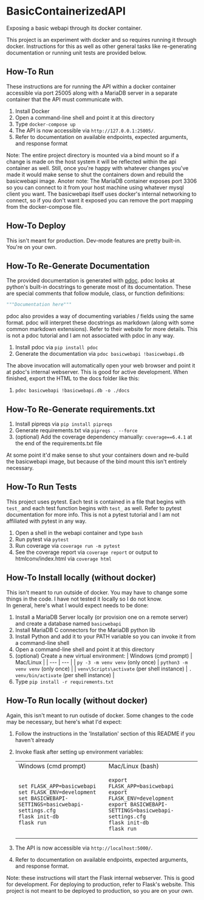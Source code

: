 # BasicContainerizedAPI

Exposing a basic webapi through its docker container.<br>

This project is an experiment with docker and so requires running it through docker. Instructions for this as well as other general tasks like re-generating documentation or running unit tests are provided below.
## How-To Run ##

These instructions are for running the API within a docker container accessible via port 25005 along with a MariaDB server in a separate container that the API must communicate with.

1. Install Docker
2. Open a command-line shell and point it at this directory
3. Type `docker-compose up`
4. The API is now accessible via `http://127.0.0.1:25005/`.
5. Refer to documentation on available endpoints, expected arguments, and response format

Note: The entire project directory is mounted via a bind mount so if a change is made on the host system it will be reflected within the api container as well. Still, once you're happy with whatever changes you've made it would make sense to shut the containers down and rebuild the basicwebapi image.
Anoter note: The MariaDB container exposes port 3306 so you can connect to it from your host machine using whatever mysql client you want. The basicwebapi itself uses docker's internal networking to connect, so if you don't want it exposed you can remove the port mapping from the docker-compose file.

## How-To Deploy ##

This isn't meant for production. Dev-mode features are pretty built-in. You're on your own.

## How-To Re-Generate Documentation ##

The provided documentation is generated with [pdoc](https://pdoc.dev/). pdoc looks at python's built-in docstrings to generate most of its documentation. These are special comments that follow module, class, or function definitions:
```py
"""Documentation here"""
```
pdoc also provides a way of documenting variables / fields using the same format. pdoc will interpret these docstrings as markdown (along with some common markdown extensions). Refer to their website for more details. This is not a pdoc tutorial and I am not associated with pdoc in any way.

1. Install pdoc via `pip install pdoc`
2. Generate the documentation via `pdoc basicwebapi !basicwebapi.db`

The above invocation will automatically open your web browser and point it at pdoc's internal webserver. This is good for active development. When finished, export the HTML to the docs folder like this:
1. `pdoc basicwebapi !basicwebapi.db -o ./docs`

## How-To Re-Generate requirements.txt ##

1. Install pipreqs via `pip install pipreqs`
2. Generate requirements.txt via `pipreqs . --force`
3. (optional) Add the coverage dependency manually: `coverage==6.4.1` at the end of the requirements.txt file

At some point it'd make sense to shut your containers down and re-build the basicwebapi image, but because of the bind mount this isn't entirely necessary.

## How-To Run Tests ##

This project uses pytest. Each test is contained in a file that begins with `test_` and each test function begins with `test_` as well. Refer to pytest documentation for more info. This is not a pytest tutorial and I am not affiliated with pytest in any way.

1. Open a shell in the webapi container and type `bash`
2. Run pytest via `pytest`
3. Run coverage via `coverage run -m pytest`
4. See the coverage report via `coverage report` or output to htmlconv/index.html via `coverage html`

## How-To Install locally (without docker) ##

This isn't meant to run outside of docker. You may have to change some things in the code. I have not tested it locally so I do not know.<br>
In general, here's what I would expect needs to be done:
1. Install a MariaDB Server locally (or provision one on a remote server) and create a database named `basicwebapi`
2. Install MariaDB C connectors for the MariaDB python lib
3. Install Python and add it to your PATH variable so you can invoke it from a command-line shell
4. Open a command-line shell and point it at this directory
5. (optional) Create a new virtual environment:
    | Windows (cmd prompt) | Mac/Linux |
    | --- | --- |
    | `py -3 -m venv venv` (only once) | `python3 -m venv venv` (only once) |
    | `venv\Scripts\activate` (per shell instance) | `. venv/bin/activate` (per shell instance) |
6. Type `pip install -r requirements.txt`

## How-To Run locally (without docker) ##

Again, this isn't meant to run outisde of docker. Some changes to the code may be necessary, but here's what I'd expect:<br>
1. Follow the instructions in the 'Installation' section of this README if you haven't already
2. Invoke flask after setting up environment variables:
    <table>
    <tr>
    <td> Windows (cmd prompt) </td> <td> Mac/Linux (bash) </td>
    </tr>
    <tr>
    <td>

    ```
    set FLASK_APP=basicwebapi
    set FLASK_ENV=development
    set BASICWEBAPI-SETTINGS=basicwebapi-settings.cfg
    flask init-db
    flask run
    ```

    </td>
    <td>

    ```
    export FLASK_APP=basicwebapi
    export FLASK_ENV=development
    export BASICWEBAPI-SETTINGS=basicwebapi-settings.cfg
    flask init-db
    flask run
    ```

    </td>
    </tr>
    </table>
3. The API is now accessible via `http://localhost:5000/`.
4. Refer to documentation on available endpoints, expected arguments, and response format.

Note: these instructions will start the Flask internal webserver. This is good for development. For deploying to production, refer to Flask's website. This project is not meant to be deployed to production, so you are on your own.